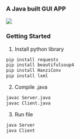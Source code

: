 ### A Java built GUI APP

![](https://i.imgur.com/9xp6x3c.png)

### Getting Started

1. Install python library
```cmd
pip install requests
pip install beautifulsoup4
pip install HanziConv
pip install lxml
```
2. Compile .java
```cmd
javac Server.java
javac Client.java
```

3. Run file
```cmd
java Server
java Client
```

